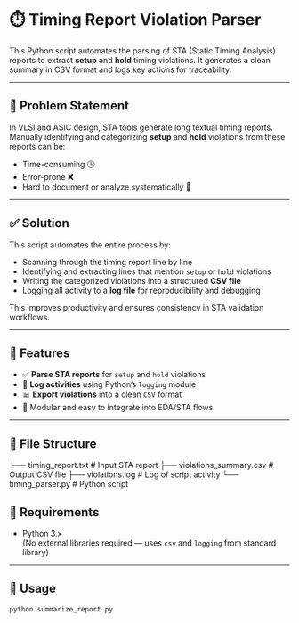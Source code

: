 # ⏱️ Timing Report Violation Parser

This Python script automates the parsing of STA (Static Timing Analysis) reports to extract **setup** and **hold** timing violations. It generates a clean summary in CSV format and logs key actions for traceability.

---

## 🧩 Problem Statement

In VLSI and ASIC design, STA tools generate long textual timing reports. Manually identifying and categorizing **setup** and **hold** violations from these reports can be:

- Time-consuming 🕒  
- Error-prone ❌  
- Hard to document or analyze systematically 📄  

---

## ✅ Solution

This script automates the entire process by:

- Scanning through the timing report line by line  
- Identifying and extracting lines that mention `setup` or `hold` violations  
- Writing the categorized violations into a structured **CSV file**  
- Logging all activity to a **log file** for reproducibility and debugging

This improves productivity and ensures consistency in STA validation workflows.

---

## 📌 Features

- ✅ **Parse STA reports** for `setup` and `hold` violations  
- 📄 **Log activities** using Python’s `logging` module  
- 📊 **Export violations** into a clean `CSV` format  
- 🧪 Modular and easy to integrate into EDA/STA flows  

---

## 📂 File Structure

├── timing_report.txt # Input STA report
├── violations_summary.csv # Output CSV file
├── violations.log # Log of script activity
└── timing_parser.py # Python script

## 🔧 Requirements

- Python 3.x  
(No external libraries required — uses `csv` and `logging` from standard library)

---

## 🚀 Usage

```bash
python summarize_report.py